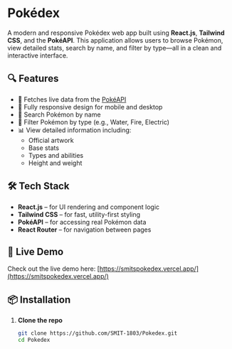# Pokédex

A modern and responsive Pokédex web app built using **React.js**, **Tailwind CSS**, and the **PokéAPI**. This application allows users to browse Pokémon, view detailed stats, search by name, and filter by type—all in a clean and interactive interface.

## 🔍 Features

- 🔄 Fetches live data from the [PokéAPI](https://pokeapi.co/)
- 📱 Fully responsive design for mobile and desktop
- 🔎 Search Pokémon by name
- 🎯 Filter Pokémon by type (e.g., Water, Fire, Electric)
- 📊 View detailed information including:
  - Official artwork
  - Base stats
  - Types and abilities
  - Height and weight

## 🛠 Tech Stack

- **React.js** – for UI rendering and component logic  
- **Tailwind CSS** – for fast, utility-first styling  
- **PokéAPI** – for accessing real Pokémon data  
- **React Router** – for navigation between pages  

## 🚀 Live Demo

Check out the live demo here: [https://smitspokedex.vercel.app/](https://smitspokedex.vercel.app/)  

## 📦 Installation

1. **Clone the repo**
   ```bash
   git clone https://github.com/SMIT-1803/Pokedex.git
   cd Pokedex
